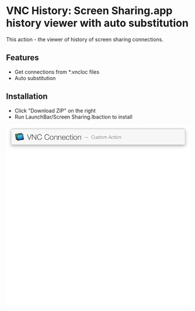 # VNC History: Screen Sharing.app history viewer with auto substitution

This action - the viewer of history of screen sharing connections.

## Features
* Get connections from *.vncloc files
* Auto substitution

## Installation
* Click "Download ZIP" on the right
* Run LaunchBar/Screen Sharing.lbaction to install


![](./images/ScreenSharing_Demo.gif)


